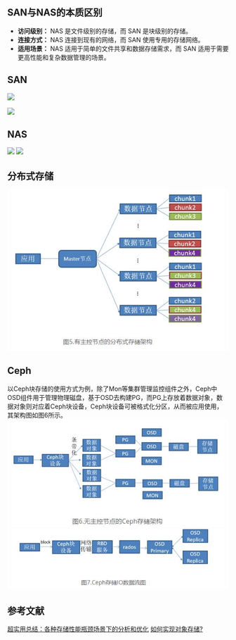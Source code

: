 ## SAN与NAS的本质区别
- **访问级别：** NAS 是文件级别的存储，而 SAN 是块级别的存储。
- **连接方式：** NAS 连接到现有的网络，而 SAN 使用专用的存储网络。
- **适用场景：** NAS 适用于简单的文件共享和数据存储需求，而 SAN 适用于需要更高性能和复杂数据管理的场景。

## SAN

![](attachments/20240402102240%203.jpg)

![](attachments/20240402102306%203.jpg)
## NAS

![](attachments/20240402102531%201.jpg)
![](attachments/20240402102541%201.jpg)


## 分布式存储
![](attachments/20240402102557.jpg)
## Ceph
以Ceph块存储的使用方式为例，除了Mon等集群管理监控组件之外，Ceph中OSD组件用于管理物理磁盘，基于OSD去构建PG，而PG上存放着数据对象，数据对象则对应着Ceph块设备，Ceph块设备可被格式化分区，从而被应用使用，其架构图如图6所示。
![](attachments/20240402102607.jpg)
![](attachments/20240402102616.jpg)
## 参考文献
[超实用总结：各种存储性能瓶颈场景下的分析和优化](https://www.infoobs.com/article/20230213/57059.html)
[如何实现对象存储?](https://zhuanlan.zhihu.com/p/583349392)
